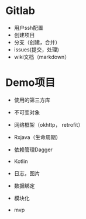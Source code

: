 # Gitlab

* 用户ssh配置
* 创建项目
* 分支（创建，合并）
* issues(提交，处理)
* wiki文档（markdown）

# Demo项目

* 使用的第三方库
 * 不可变对象
 * 网络框架（okhttp， retrofit）
 * Rxjava（生命周期）
 * 依赖管理Dagger
 * Kotlin
 * 日志，图片
 * 数据绑定

* 模块化
* mvp
 